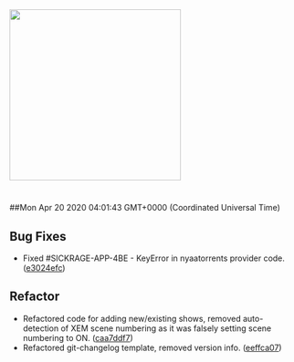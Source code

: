 <img width="300px" src="https://sickrage.ca/img/logo-stacked.png" />

# 

##Mon Apr 20 2020 04:01:43 GMT+0000 (Coordinated Universal Time)


## Bug Fixes
  - Fixed #SICKRAGE-APP-4BE - KeyError in nyaatorrents provider code.
  ([e3024efc](https://gitlab-ci-token:iQa9ogyrCBPwG1XcfwD2@git.sickrage.ca/SiCKRAGE/sickrage/commit/e3024efcce3007f1812b6d15667ee5d2a588214e))




## Refactor
  - Refactored code for adding new/existing shows, removed auto-detection of XEM scene numbering as it was falsely setting scene numbering to ON.
  ([caa7ddf7](https://gitlab-ci-token:iQa9ogyrCBPwG1XcfwD2@git.sickrage.ca/SiCKRAGE/sickrage/commit/caa7ddf76787f32e6f86b957636f120241397519))
  - Refactored git-changelog template, removed version info.
  ([eeffca07](https://gitlab-ci-token:iQa9ogyrCBPwG1XcfwD2@git.sickrage.ca/SiCKRAGE/sickrage/commit/eeffca07583e562dcc0729c0f25eb14e6b35cde0))





